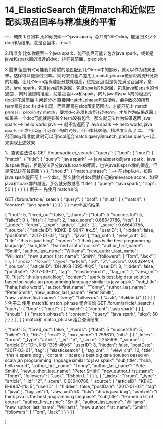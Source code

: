 # 14_ElasticSearch 使用match和近似匹配实现召回率与精准度的平衡

一、概要
1.召回率
比如你搜索一个java spark，总共有100个doc，能返回多少个doc作为结果，就是召回率，recall

2.精准度
比如你搜索一个java spark，能不能尽可能让包含java spark，或者是java和spark离的很近的doc，排在最前面，precision

3.需求
但是有时可能我们希望的是匹配到几个term中的部分，就可以作为结果出来，这样可以提高召回率。
同时我们也希望用上match_phrase根据距离提升分数的功能，让几个term距离越近分数就越高，优先返回
就是优先满足召回率，意思，java spark，包含java的也返回，包含spark的也返回，包含java和spark的也返回；
同时兼顾精准度，就是包含java和spark，同时java和spark离的越近的doc排在最前面
4.问题分析
直接用match_phrase短语搜索，会导致必须所有term都在doc field中出现，而且距离在slop限定范围内，才能匹配上
match phrase，proximity match，要求doc必须包含所有的term，才能作为结果返回；如果某一个doc可能就是有某个term没有包含，那么就无法作为结果返回
java spark --> hello world java --> 就不能返回了
java spark --> hello world, java spark --> 才可以返回
近似匹配的时候，召回率比较低，精准度太高了
二、平衡召回率与精准度
此时可以用bool组合match query和match_phrase query一起，来实现上述效果

1、查询语法说明
GET /forum/article/_search
{
  "query": {
    "bool": {
      "must": {
        "match": { 
          "title": {
            "query":                "java spark" --> java或spark或java spark，java和spark靠前，但是没法区分java和spark的距离，也许java和spark靠的很近，但是没法排在最前面
          }
        }
      },
      "should": {
        "match_phrase": { --> 在slop以内，如果java spark能匹配上一个doc，那么就会对doc贡献自己的relevance score，如果java和spark靠的越近，那么就分数越高
          "title": {
            "query": "java spark",
            "slop":  50
          }
        }
      }
    }
  }
}
例子一
先使用 match查询

GET /forum/article/_search 
{
  "query": {
    "bool": {
      "must": [
        {
          "match": {
            "content": "java spark"
          }
        }
      ]
    }
  }
}
match查询结果

{
  "took": 5,
  "timed_out": false,
  "_shards": {
    "total": 5,
    "successful": 5,
    "failed": 0
  },
  "hits": {
    "total": 2,
    "max_score": 0.68640786,
    "hits": [
      {
        "_index": "forum",
        "_type": "article",
        "_id": "2",
        "_score": 0.68640786,
        "_source": {
          "articleID": "KDKE-B-9947-#kL5",
          "userID": 1,
          "hidden": false,
          "postDate": "2017-01-02",
          "tag": [
            "java"
          ],
          "tag_cnt": 1,
          "view_cnt": 50,
          "title": "this is java blog",
          "content": "i think java is the best programming language",
          "sub_title": "learned a lot of course",
          "author_first_name": "Smith",
          "author_last_name": "Williams",
          "new_author_last_name": "Williams",
          "new_author_first_name": "Smith",
          "followers": [
            "Tom",
            "Jack"
          ]
        }
      },
      {
        "_index": "forum",
        "_type": "article",
        "_id": "5",
        "_score": 0.68324494,
        "_source": {
          "articleID": "DHJK-B-1395-#Ky5",
          "userID": 3,
          "hidden": false,
          "postDate": "2017-03-01",
          "tag": [
            "elasticsearch"
          ],
          "tag_cnt": 1,
          "view_cnt": 10,
          "title": "this is spark blog",
          "content": "spark is best big data solution based on scala ,an programming language similar to java spark",
          "sub_title": "haha, hello world",
          "author_first_name": "Tonny",
          "author_last_name": "Peter Smith",
          "new_author_last_name": "Peter Smith",
          "new_author_first_name": "Tonny",
          "followers": [
            "Jack",
            "Robbin Li"
          ]
        }
      }
    ]
  }
}
例子二 使用 match和 match_phrase 组合查询
GET /forum/article/_search 
{
  "query": {
    "bool": {
      "must": [
        {
          "match": {
            "content": "java spark"
          }
        }
      ],
      "should": [
        {
          "match_phrase": {
            "content": {
              "query": "java spark",
              "slop": 50
            }
          }
        }
      ]
    }
  }
}
match和 match_phrase 组合查询结果：

{
  "took": 5,
  "timed_out": false,
  "_shards": {
    "total": 5,
    "successful": 5,
    "failed": 0
  },
  "hits": {
    "total": 2,
    "max_score": 1.258609,
    "hits": [
      {
        "_index": "forum",
        "_type": "article",
        "_id": "5",
        "_score": 1.258609,
        "_source": {
          "articleID": "DHJK-B-1395-#Ky5",
          "userID": 3,
          "hidden": false,
          "postDate": "2017-03-01",
          "tag": [
            "elasticsearch"
          ],
          "tag_cnt": 1,
          "view_cnt": 10,
          "title": "this is spark blog",
          "content": "spark is best big data solution based on scala ,an programming language similar to java spark",
          "sub_title": "haha, hello world",
          "author_first_name": "Tonny",
          "author_last_name": "Peter Smith",
          "new_author_last_name": "Peter Smith",
          "new_author_first_name": "Tonny",
          "followers": [
            "Jack",
            "Robbin Li"
          ]
        }
      },
      {
        "_index": "forum",
        "_type": "article",
        "_id": "2",
        "_score": 0.68640786,
        "_source": {
          "articleID": "KDKE-B-9947-#kL5",
          "userID": 1,
          "hidden": false,
          "postDate": "2017-01-02",
          "tag": [
            "java"
          ],
          "tag_cnt": 1,
          "view_cnt": 50,
          "title": "this is java blog",
          "content": "i think java is the best programming language",
          "sub_title": "learned a lot of course",
          "author_first_name": "Smith",
          "author_last_name": "Williams",
          "new_author_last_name": "Williams",
          "new_author_first_name": "Smith",
          "followers": [
            "Tom",
            "Jack"
          ]
        }
      }
    ]
  }

}